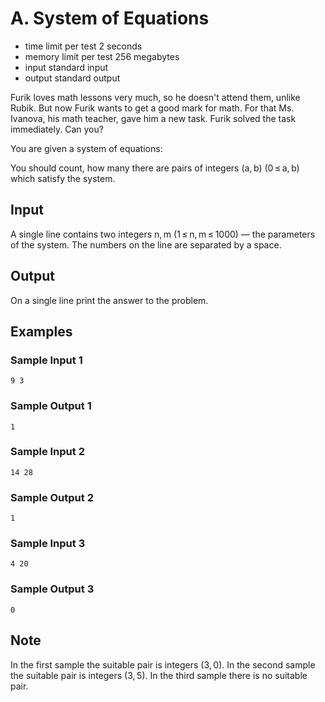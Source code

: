# A. System of Equations

- time limit per test 2 seconds
- memory limit per test 256 megabytes
- input standard input
- output standard output

Furik loves math lessons very much, so he doesn't attend them, unlike Rubik. But now Furik wants to get a good mark for math. For that Ms. Ivanova, his math teacher, gave him a new task. Furik solved the task immediately. Can you?

You are given a system of equations:

You should count, how many there are pairs of integers (a, b) (0 ≤ a, b) which satisfy the system.

## Input

A single line contains two integers n, m (1 ≤ n, m ≤ 1000) — the parameters of the system. The numbers on the line are separated by a space.

## Output

On a single line print the answer to the problem.

## Examples

### Sample Input 1

    9 3

### Sample Output 1

    1

### Sample Input 2

    14 28

### Sample Output 2

    1

### Sample Input 3

    4 20

### Sample Output 3

    0

## Note

In the first sample the suitable pair is integers (3, 0). In the second sample the suitable pair is integers (3, 5). In the third sample there is no suitable pair.
